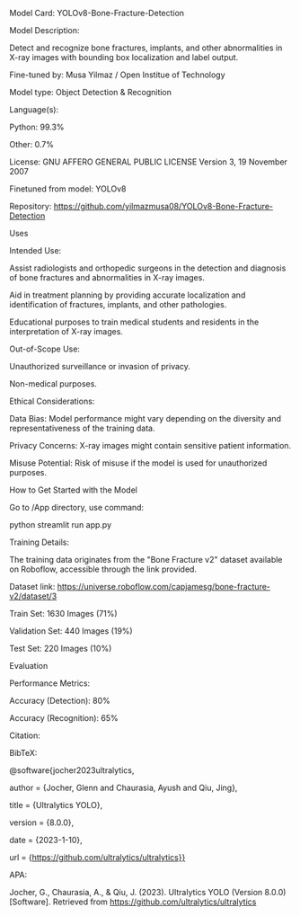 Model Card: YOLOv8-Bone-Fracture-Detection 

Model Description:  

Detect and recognize bone fractures, implants, and other abnormalities in X-ray images with bounding box localization and label output. 

Fine-tuned by: Musa Yilmaz / Open Institue of Technology 

Model type: Object Detection & Recognition 

Language(s): 

Python: 99.3%  

Other: 0.7% 

 

License: GNU AFFERO GENERAL PUBLIC LICENSE Version 3, 19 November 2007 

Finetuned from model: YOLOv8 

Repository: https://github.com/yilmazmusa08/YOLOv8-Bone-Fracture-Detection 

 

Uses 

Intended Use: 

Assist radiologists and orthopedic surgeons in the detection and diagnosis of bone fractures and abnormalities in X-ray images. 

Aid in treatment planning by providing accurate localization and identification of fractures, implants, and other pathologies. 

Educational purposes to train medical students and residents in the interpretation of X-ray images. 

 

Out-of-Scope Use: 

Unauthorized surveillance or invasion of privacy. 

Non-medical purposes. 

 

Ethical Considerations: 

Data Bias: Model performance might vary depending on the diversity and representativeness of the training data. 

Privacy Concerns: X-ray images might contain sensitive patient information. 

Misuse Potential: Risk of misuse if the model is used for unauthorized purposes. 

 

How to Get Started with the Model 

Go to /App directory, use command: 

python streamlit run app.py 

 

Training Details: 

The training data originates from the "Bone Fracture v2" dataset available on Roboflow, accessible through the link provided. 

Dataset link: https://universe.roboflow.com/capjamesg/bone-fracture-v2/dataset/3 

Train Set: 1630 Images (71%) 

Validation Set:  440 Images (19%) 

Test Set:  220 Images (10%) 

  

Evaluation 

Performance Metrics: 

Accuracy (Detection): 80% 

Accuracy (Recognition): 65% 

Citation: 

BibTeX: 

@software{jocher2023ultralytics, 

  author = {Jocher, Glenn and Chaurasia, Ayush and Qiu, Jing}, 

  title = {Ultralytics YOLO}, 

  version = {8.0.0}, 

  date = {2023-1-10}, 

  url = {https://github.com/ultralytics/ultralytics}} 

APA: 

Jocher, G., Chaurasia, A., & Qiu, J. (2023). Ultralytics YOLO (Version 8.0.0) [Software]. Retrieved from https://github.com/ultralytics/ultralytics 

 

